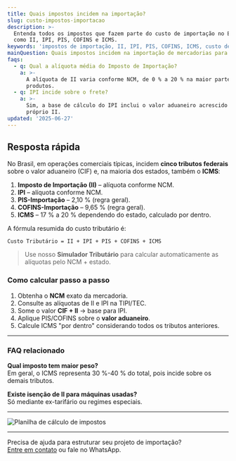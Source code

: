 ```yaml
---
title: Quais impostos incidem na importação?
slug: custo-impostos-importacao
description: >-
  Entenda todos os impostos que fazem parte do custo de importação no Brasil,
  como II, IPI, PIS, COFINS e ICMS.
keywords: 'impostos de importação, II, IPI, PIS, COFINS, ICMS, custo de importação'
mainQuestion: Quais impostos incidem na importação de mercadorias para o Brasil?
faqs:
  - q: Qual a alíquota média do Imposto de Importação?
    a: >-
      A alíquota de II varia conforme NCM, de 0 % a 20 % na maior parte dos
      produtos.
  - q: IPI incide sobre o frete?
    a: >-
      Sim, a base de cálculo do IPI inclui o valor aduaneiro acrescido do
      próprio II.
updated: '2025-06-27'
---
```


## Resposta rápida

No Brasil, em operações comerciais típicas, incidem **cinco tributos federais** sobre o valor aduaneiro (CIF) e, na maioria dos estados, também o **ICMS**:

1. **Imposto de Importação (II)** – alíquota conforme NCM.
2. **IPI** – alíquota conforme NCM.
3. **PIS-Importação** – 2,10 % (regra geral).
4. **COFINS-Importação** – 9,65 % (regra geral).
5. **ICMS** – 17 % a 20 % dependendo do estado, calculado por dentro.

A fórmula resumida do custo tributário é:

```
Custo Tributário = II + IPI + PIS + COFINS + ICMS
```

> Use nosso **Simulador Tributário** para calcular automaticamente as alíquotas pelo NCM + estado.

### Como calcular passo a passo

1. Obtenha o **NCM** exato da mercadoria.
2. Consulte as alíquotas de II e IPI na TIPI/TEC.
3. Some o valor **CIF + II** → base para IPI.
4. Aplique PIS/COFINS sobre o **valor aduaneiro**.
5. Calcule ICMS "por dentro" considerando todos os tributos anteriores.

---

### FAQ relacionado

**Qual imposto tem maior peso?**  
Em geral, o ICMS representa 30 %-40 % do total, pois incide sobre os demais tributos.

**Existe isenção de II para máquinas usadas?**  
Só mediante ex-tarifário ou regimes especiais.

---

![Planilha de cálculo de impostos](https://olvinternacional.com.br/images/faq-tax-sim.webp)

---

Precisa de ajuda para estruturar seu projeto de importação?  
[Entre em contato](https://olvinternacional.com.br/contato) ou fale no WhatsApp. 
